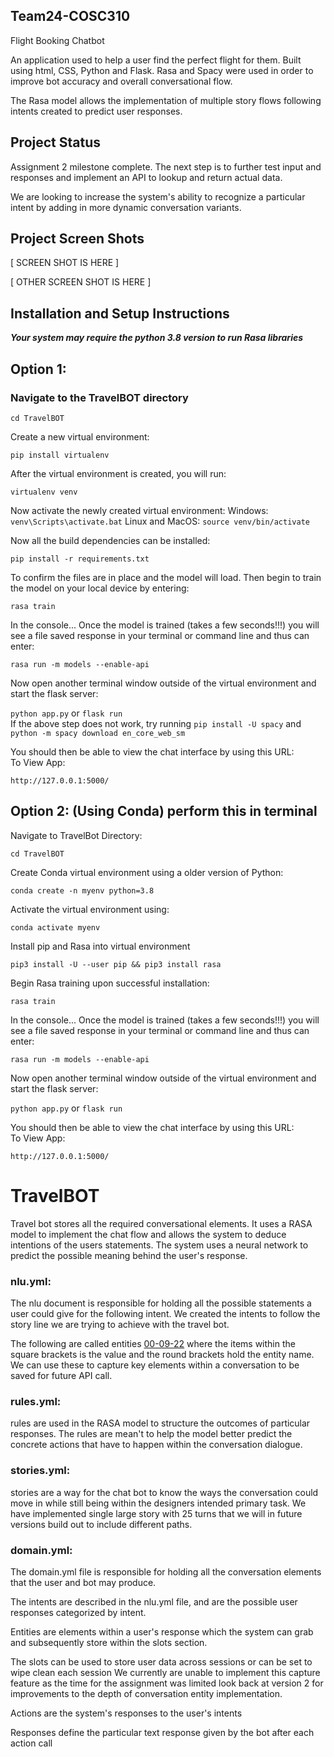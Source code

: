 ## Team24-COSC310


Flight Booking Chatbot 

An application used to help a user find the perfect flight for them.
Built using html, CSS, Python and Flask.
Rasa and Spacy were used in order to improve bot accuracy and overall conversational flow.

The Rasa model allows the implementation of multiple story flows following intents created to predict user responses.

## Project Status
Assignment 2 milestone complete. The next step is to further test input and responses and implement an API to lookup and return actual data.

We are looking to increase the system's ability to recognize a particular intent by adding in more dynamic conversation variants.


## Project Screen Shots

[ SCREEN SHOT IS HERE ]

[ OTHER SCREEN SHOT IS HERE ]


## Installation and Setup Instructions  

***Your system may require the python 3.8 version to run Rasa libraries***



## Option 1:

### Navigate to the TravelBOT directory

`cd TravelBOT`  

Create a new virtual environment:

`pip install virtualenv`  

After the virtual environment is created, you will run:

`virtualenv venv`

Now activate the newly created virtual environment:
Windows:
`venv\Scripts\activate.bat`
Linux and MacOS:
`source venv/bin/activate`

Now all the build dependencies can be installed:

`pip install -r requirements.txt`

To confirm the files are in place and the model will load. Then begin to train the model on your local device by entering: 

`rasa train`

In the console... Once the model is trained (takes a few seconds!!!) you will see a file saved response in your terminal or command line and thus can enter:

`rasa run -m models --enable-api`

Now open another terminal window outside of the virtual environment and start the flask server:

`python app.py`
or
`flask run`  
If the above step does not work, try running `pip install -U spacy` and `python -m spacy download en_core_web_sm`

You should then be able to view the chat interface by using this URL: </br>
To View App:

`http://127.0.0.1:5000/` 

## Option 2: (Using Conda) perform this in terminal

Navigate to TravelBot Directory:

`cd TravelBOT` 

Create Conda virtual environment using a older version of Python:

`conda create -n myenv python=3.8`

Activate the virtual environment using:

`conda activate myenv`

Install pip and Rasa into virtual environment

`pip3 install -U --user pip && pip3 install rasa`

Begin Rasa training upon successful installation:


`rasa train`

In the console... Once the model is trained (takes a few seconds!!!) you will see a file saved response in your terminal or command line and thus can enter:

`rasa run -m models --enable-api`

Now open another terminal window outside of the virtual environment and start the flask server:

`python app.py`
or
`flask run`  

You should then be able to view the chat interface by using this URL: </br>
To View App:

`http://127.0.0.1:5000/` 


###

# TravelBOT

Travel bot stores all the required conversational elements. It uses a RASA model to implement the chat flow and allows the system to deduce intentions of the users statements. The system uses a neural network to predict the possible meaning behind the user's response.
### nlu.yml:  
  The nlu document is responsible for holding all the possible statements a user could give for the following intent. We created the intents to follow the story line we are trying to achieve with the travel bot. 
  
  The following are called entities [00-09-22](date) where the items within the square brackets is the value and the round brackets hold the entity name. We can use these to capture key elements within a conversation to be saved for future API call.


### rules.yml: 

  rules are used in the RASA model to structure the outcomes of particular responses. The rules are mean't to help the model better predict the concrete actions that have to happen within the conversation dialogue.



### stories.yml:  

  stories are a way for the chat bot to know the ways the conversation could move in while still being within the designers intended primary task. We have implemented single large story with 25 turns that we will in future versions build out to include different paths.

### domain.yml:

The domain.yml file is responsible for holding all the conversation elements that the user and bot may produce.

The intents are described in the nlu.yml file, and are the possible user responses categorized by intent.

Entities are elements within a user's response which the system can grab and subsequently store within the slots section.

The slots can be used to store user data across sessions or can be set to wipe clean each session
We currently are unable to implement this capture feature as the time for the assignment was limited
look back at version 2 for improvements to the depth of conversation entity implementation. 

Actions are the system's responses to the user's intents

Responses define the particular text response given by the bot after each action call
